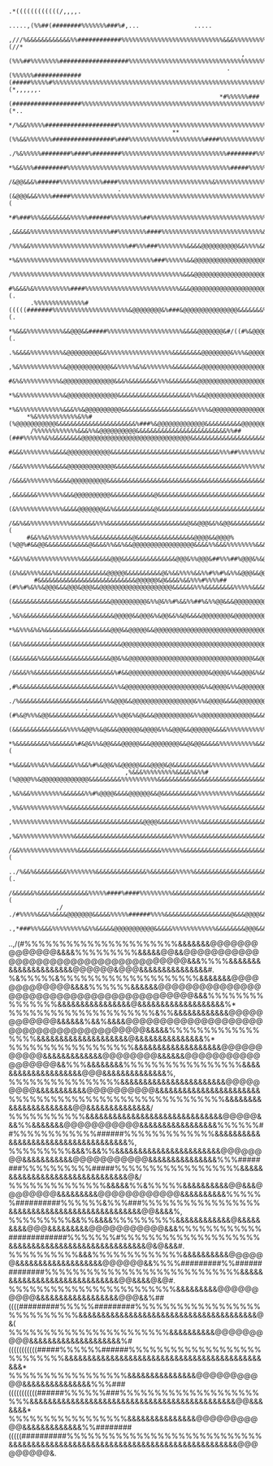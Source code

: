                                                                                                                                                                                                         
                                                                                                                                                                                                        
                                                                                              .*((((((((((((/,,,,.                                                                                      
                                                                                      .....,(%%##(########%%%%%%%###%#,...               .....                                                          
                                                                          ,///%&&&&&&&&&&&&%%############%%%%%%%%%%%%%%%%%%%%%%%%%%%%&&&%%%%%%%%%%(//*                                                  
                                                                    ,(%%%##%%%%%%%%###################%%%%%%%%%%%%%%%%%%%%%%%%%%%%%%%%%%%%%%%%%%%%%%%%%%%%#/*                                           
                                                                .(%%%%%%#############(#####%%%%%#%%%%%%%%%%%%%%%%%%%%%%%%%%%%%%%%%%%%%%%%%%%%%%%%%%%%%%%%%%%%%%%%#(*,,,,,,.                             
                                                              *#%%%%%%###(###################%%%%%%%%%%%%%%%%%%%%%%%%%%%%%%%%%%%%%%%%%%%%%%%%%%%%%%%%%%%%%%%%%%%%%%%%%%%%%%%%%%%(*..                    
                                                         */%&&%%%%%####################%%%%%%%%%%%%%%%%%%%%%%%%%%%%%%%%%%%%%%%%%%%%%%%&&&%%%%%%%%%%%%%%%%%%%%%%%%%%%%%%%%%%%%%%%%%&&&#*                 
                                                 **(%%&&%%%%%%%#################%###%%%%%%%%%%%%%%%%%%%%%####%%%%%%%%%%%%%%%%%%%%%%%%%%%%%%%%%%%%%%%%%%%%%%%%%%%%%%%%%%%%%%%%%%%%%%%&&&&%#.             
                                           ./%&%%%%%########%####%########%%%%%%%%%%%%%%%%%%%%%%%%%%%%%########%%%%%%%%%%%%%%%%%%%%%%%%%%%%%%%%%%%%%%%%%%%%%%%%%%%%%%%%%%%%%%%%%%%%%&&&&&&&/            
                                          *%&&%%%#########%%%%%%%%%%%%%%%%%%%%%%%%%%%%%%%%%%%%%%%%%%%%%#####%%%%%%%%%%%%%%%%%%%%%%%%%%%%%%%%%%%%%%%%%%%%%%%%%%%%%%%%%%%%%%%%%%%%%&&&&&&&&&&&%,          
                                       /&@@&&&%######%%%%%%%%%%%%####%%%%%%%%%%%%%%%%%%%%%%%%%%&%%%%%%%%%%%%%%%%%%%%%%%%%%%%%%%%%%%%%%%%%%%%%%%%%%%%%%%%%%%%%%%%%%%%%%%%%%%%%%&&&&&&&&&&&&&&&%/         
                                  .(&@@@&&&%%%%#####%%%%%%%%%%%%%%%%%%%%%%%%%%%%%%%%%%%%%%%%%%%%%%%%%%%%%%%%%%%%%%%%%%%%%%%%%%%%%%%%%%%%%%%%%%%%%%%%%%%%%%%%%%%%%%%%%%%%%%%&&&&&&&&&&&&&&&&&&&&(        
                       *#%###%%%&&&&&&&&%%%%%######%%%%%%%%%##%%%%%%%%%%%%%%%%%%%%%%%%%%%%%%%%%%%%%%%%%%%%%%%%%%%%%%%%%%%%%%%%%%%%%%%&&&&&%%%%%%&&&%%%%%%%%%%%%%%%%%%%%&&&&&&&&&&&&&&&&&&&&&&&&%,       
                    ,&&&&&%%%%%%%%%%%%%%%%%%%%%%##%%%%%%%%####%%%%%%%%%%%%%%%%%%%%%%%%%%%%&&&&&&%%%%%%%%%%%%%%%%%%%%%%%%%%%%%%%%%%%%&&&&&&&&&&&&&&&&&&&&&&&&&&&&&&&&&&&&&&&&&&&&&&&&&&&&&&&&&&&%,       
                  /%%%&&%%%%%%%%%%%%%%%%%%%%%%%%%%%##%%%###%%%%%%%%&&&&@@@@@@@@@@&&%%%%&&&&&&&%%%%%%%%%%%%%%%%%%%%%%%%%%%%%%%%%%%&&&&&&&&&&&&&&&&&&&&&&&&&&&&&&&&&&&&&&&&&&&&&&&&&&&&&&&&&&&&&&#,       
               *%&%%%%%%%%%%%%%%%%%%%%%%%%%%%%%%%%%%%%%###%%%%%%&&@@@@@@@@@@@@@@@@@@@&%%%%%&&%%%%%%%%%%%%%%%%%%%%%%%%%%%%%%%&&&&&&&&&&&&&&&&&&&&&&&&&&&&&&&&&&&&&&&&&&&&&&&&&&&&&&&&&&&&&&&&&&&%*       
             /%%%%%%%%%%%%%%%%%%%%%%%%%%%%%%%%%%%%%%%%%%%%%%%&&&@@@@@@@@@@@@@@@@@@@@@@@&%%%%&&%%%%%%%%%%%%%%%%%%%%%%%%%%%%&&&&&&&&&&&&&&&&&&&&&&&&&&&&&&&&&&&&&&&&&&&&&&&&&&&&&&&&&&&&&&&&&&&&&&%*      
            #%&&&%&%%%%%%%%%%####%%%%%%%%%%%%%%%%%%%%%%%%%%&&&@@@@@@@@@@@@@@@@@@@@@@@@@@&%%&&&&%%%%%%%%&&%%%%%%%%%%&&&&&&&&&&&&&&&&&&&&&&&&&&&&&&&&&&&&&&&&&&&&&&&&&&&&&&&&&&&&&&&&&&&&&&&&&&&&&&(.     
          .%%%%%%%%%%%%%%#(((((#######%%%%%%%%%%%%%%%%%%%%%&@@@@@@@@&%###&@@@@@@@@@@@@@@@&&&&&&&%%%%%%&&%&&&%&&&&&&&&&&&&&&&&&&&&&&&&&&&&&&&&&&&&&&&&&&&&&&&&&&&&&&&&&&&&&&&&&&&&&&&&&&&&&&&&&&&&(.     
        *%&&&%%%%%%%%%%&&@@@&&#####%%%%%%%%%%%%%%%%%%%%%&&&&@@@@@@@&#/((#%&@@@@@@@@@@@@@@@&&&&&%%%%&&&&&&&&&&&&&&&&&&&&&&&&&&&&&&&&&&&&&&&&&&&&&&&&&&&&&&&&&&&&&&&&&&&&&&&&&&&&&&&&&&&&&&&&&&&&&&(.     
       .%&&&&%%%%%%%%%&@@@@@@@@@&&%%%%%%%%%%%%%%%%%%&&&&&&&&@@@@@@@@&%%%&@@@@@@@@@@@@@@@@@&&&&&&&&&&&&&&&&&&&&&&&&&&&&&&&&&&&&&&&&&&&&&&&&&&&&&&&&&&&&&&&&&&&&&&&&&&&&&&&&&&&&&&&&&&&&&&&&&&&&&&%*      
       ,%&%%%%%%%%%%%%&@@@@@@@@@@@@&&%%%%%&%&%%%%%%%&&&&&&&&@@@@@@@@@@@@@@@@@@@@@@@@@@@@@&&&&&&&&&&&&&&&&&&&&&&&&&&&&&&&&&&&&&&&&&&&&&&&&&&&&&&&&&&&&&&&&&&&&&&&&&&&&&&&&&&&&&&&&&&&&&&&&&&&&&&&#.      
        #&%&%%%%%%%%%%&@@@@@@@@@@@@@@&&&%&&&&&&&&%%%&&&&&&&&@@@@@@@@@@@@@@@@@@@@@@@@@@@@&&&&&&&&&&&&&&&&&&&&&@@@@@@@&&&&&&&&&%&&&&&&&&&&&&&&&&&&&&&&&&&&&&&&&&&&&&&&&&&&&&&&&&&&&&&&&&&&&&&&&&&&#.      
        *%&%%%%%%%%%%%%&@@@@@@@@@@@@@@&&&&&&&&&&&&&&&&&&&&%%&&@@@@@@@@@@@@@@@@@@@@@@@@@&&&&&&&&&&&&&&&&&&&&@@@@@@@@@@@&&&&&&&%&&&&&&&&&&&&&&&&&&&&&&&&&&&&&&&&&&&&&&&&&&&&&&&&&&&&&&&&&&&&&&&&&&#.      
        *%&%%%%%%%%%%%%&&&%%&@@@@@@@@@@&&&&&&&&&&&&&&&&&&&&%%%%&@@@@@@@@@@@@@@@@@@@@&&&&&&&&@@@@@&&&&&&&&@@@@@@@@@@@@@&&&&&&&&&&&&&&&&&&&&&&&&&&&&&&&&&&&&&&&&&&&&&&&&&&&&&&&&&&&&&&&&&&&&&&&&&&#.      
         *%&%%%%%%%%%%%&%%#(%@@@@@@@@@@@&&&&&&&&&&&&&&&&&&&&&&%###%&@@@@@@@@@@@@@&&&&&&&&&&@@@@@@@@@@@@@@@@@@@@@@@@@@@&&&&&&&&&&&&&&&&&&&&&&&&&&&&&&&&&&&&&&&&&&&&&&&&&&&&&&&&&&&&&&&&&&&&&&&&&&#.      
          /%%%%%%%%%%%%&&&%%&@@@@@@@@@@&&&&&&&&&&&&&&&&&&&&&&&&&%%##(###%%%%%%&%&&&&&&&&@@@@@@@@@@@@@@@@@@@@@@@@@@@@@@&&&&&&&&&&&&&&&&&&&&&&&&&&&&&&&&&&&&&&&&&&&&&&&&&&&&&&&&&&&&&&&&&&&&&&&&&&#.      
           #&&&%%%%%%%%&&&&@@@@@@@@@@@@&&&&&&&&&&&&&&&&&&&&&&&&&&&&&&%%%##%%%%%%%&&&&&@@@@@@@@@@@@@@@@@@@@@@@@@@@@@@@@@@&&&&&&&&&&&&&&&&&&&&&&&&&&&&&&&&&&&&&&&&&&&&&&&&&&&&&&&&&&&&&&&&&&&&&&&&#.      
           /&&&%%%%%%%&&&&&@@@@@@@@@@@@@&&&&&&&&&&&&&&&&&&&&&&&&&&&&&&&&&&&%%%%%%&&&&@@@@@@@@@@@@@@@@@@@@@@@@@@@@@@@@@@@@@&&&&&&&&&&&&&&&&&&&&&&&&&&&&&&&&&&&&&&&&&&&&&&&&&&&&&&&&&&&&&&&&&&&&&&/       
           /&&&&%%%%%%%%&&&&@@@@@@@@@@&&&&&&&&&&&&&&&&&&&&&&&&&&&&&&&&&&&&&&&&&&&&&&&@@@@@@@@@@@@@@@@@@@@@@@@@@@@@@@@@@@@@&&&&&&&&&&&&&&&&&&&&&&&&&&&&&&&&&&&&&&&&&&&&&&&&&&&&&&&&&&&&&&&&&&&&&%,       
          ,&&&&&&&%%%%%%%&&&@@@@@@@@@@&&&&&&&&&&&&@&&&&&&&&&&&&&&&&&&&&&&&&&&&&&&&&&&&&&&&&@@@@@@@@@@@@@&@@@@@@@@@@@@@&&&&&&&&&&&&&&&&&&&&&&&&&&&&&&&&&&&&&&&&&&&&&&&@&&&&&&&&&&&&&&&&&&&&&&&&&#.       
          (&%%%%%%%%%%%%%&&&&@@@@@@@&&%&&&&&&&&&&&@&&&&&&&&&&&&&&&&&&&&&&&&&&&&&&&&&&&&&&&&&@@@@@@@@@@@@@@@@@@@@@@@@@@&&&&&&&&&&&%%%%%%%&&&&&&&&&&&&&&&&&&&&&&&&&&&&@@@&&&&&&&&&&&&&&&&&&&&&&&%*        
         /&&%&&%%%%%%%%%%%&&&&&&&%%%&&&&&&&&&&&&&&&&&&&&&&@&&@@@&&%&@@&&&&&&&&&&&&&&&&&&&&@@&&&&%&@@@@@@@@@@@@@@@@@@@@&&&%&&&&&%%%%%%%%&&&&&&&&&&&&&&&&&&&&&&&&&&&@@@@&&&&&&@&&&&&&&&&&&&&&&&&(         
         #&&%%&%%%%%%%%%%%%&&&&&&&&&&&@&&&&&&&&&&&&&&&&@@@@&&@@@@%(%@@%#&&@@&&&&&&&&&&&&@&&&&%%&&%&&@@@@@@@@@@@@@@@@@&&&&%%&&&%%%%%%%%&&&&&&&&&&&&&&&&&&&&&&&&&&&&@@@&&&&&&&&&&&&&&&&&&&&&&&&%,         
         *&&%%&%%%%%%%%%%%%%%&&&&&&&&@@@&&&&&&&&&&&&&&&@@@&%%@@@&##%%%##%@@@&%&@@&&@@&&&@&%%&&%%@@&@@@@@@@@@@@@@@@@&&&&&%%&&&&%%%%%%%%%&&&&&&&&&&&&&&&&&&&&&&&&&&@@@@&&&&&&&&&&&&&&&&&&&&&&&&*          
          (&%&&%%%%&&&%&&&&&&&&&&&&&&@@@@@&&&&&&&&&&@&%&&%%%%&&%%#%%#%&%%&@@@&&@@&&&@@&%&@&&&&@@@@@@@@@&&@@@@@@@@&&&%%%&&&&&&&&%%%%%%&&&&&&&&&&&&&&&&&&&&&&@&&&&&@@@&&&&&&&&&&&&&&&&&&&&&@@@%.          
           #&&&&&&&&&&&&&&&&&&&&&&&&&&&@@@@@@&@&&&&%&&%%%#%%%%##(#%%#%&%%&@@@&&&@@@&@@@&&@@@@@@@@@@@@@@@@@@@@&&&&&&%%%&&&&&&&&%%%%%&&&&&&&&&&&&&&&&&&&&&&&&&&&&&&@@@@&&&&@&&&&&&&&&&&&&&&&&&,           
            (&&&&&&&&&&&&&&&&&&&&&&&&&&&@@@@@@@@@@&%%@&%%#%&&%%##%&%%@@&&&@@@@@@@@@@@@@@@@@@@@@@@@@&&&@&&&&&&&&&%%%%%%&&%%%%%%%%%%%&&&&&&&&&&&&&&&&&&&@@&&&&&&&@&@@@&&&@@@&&&&&&&&&&&&&&&&%.            
            ,%&%&&&&&&&&&&&&&&&&&&&&&&&&&@@@@@&&@@@&%&@@&&%&@&&&&@@@@@@@@&@@@@@@@@@@@@@@@@@&@@@@@&&&&&&&&&&%%%%%%%%%%%%%%%%%%&&&&&&&&&&&&&&&&&&&&@@@&&&&&&&&&@@@&@@@@@@@&&&&&&&&&&&&&&&&&*              
              *%&%%%&%&%&&&&&&&&&&&&&&&&&&@@@&&@@@@@&&@@@@@@@@@@@@@@@@@@@@@@@@@@@@@@@@@@@@@@@@@@@&@&&&&&&%%%%%%%%%%%%%%%%%%&&&&&&&&&&&&&&&&&&&&@@@@&&&&&@&&@&@&&&&&&@@@&&&&@@@&&&&&@&&&/                
               .(&&%&&&&&&&&&&&&&&&&&&&&&&&&&&&@@@@@@@@@@@@@@@@@@@@@@@@@@@@@@@@@@@@@@@@@&&&@@@@@@&&&&&&%%%%%%%%%%%%%%%%%%%%%&&&&&&&&&&&&&&&&@@@@@@@@@@@@@@@@@@&&&&&&&&&&&&&&&&&&&&&&&/                  
                 (&&&&&&&%&&&&&&&&&&&&&&&&&&&@@&%&@@@@@@@@@@@@@@@@@@@@@@@@@@@@@@@@@@&&@@@@@&@@@@@@&&&&%%%%%%%%%%%%%%%%%%%&&&&&&&&&&&&&&&&&&@@@@@@@@@@@@@@@@&&&&&&&&&&&&@&&&&&&&&&&&%*                   
                  /&&&&%%&&&&&&&&&&&&&&&&&&&&&&%#&&@@@@@@@@@@@@@@@@@@@@@@&@@@@&%&&@@@&%&&@@@@@@@&&&&&%%%#####%%%%%%%&&&&&&&&&&&&&&&&&&&&&&@@@@@@@@@@@@@@@@@&&&&&&&&&&&&&&&&&&&&&&&%.                    
                    ,#%&&&&&&&&&&&&&&&&&&&&&&&&&&%%&@@@@@@@@@@@@@@@@@@@@@&%&@@@@&%%&@@@@@@@@@@@@@&&&%%%%%%%%%%%%%&&&&&&&&&&&&&&&&&&&&&&&&&&@@@@@@@@@@@@@@@@&&&&&&&&&&&&&&&&&&&&&&,                      
                       ./%&&&&&&&&&&&&&&&&&&&&&&&%%&@@@&&@@@@@@@@@@@@@@@@@&%%&@@@@&&&&@@@@@@@@@&&&&%%%%%%%%%%%%%%&&&&&&&&&&&&&&&&&&&&&&&&@@@@@@@@@@@@@@@@@@&&&&&&&&&&&&&&&&&&&&%.                       
                         .(#%&@%%%&@@&&&&&&&&&&&&&&&&&&%%@@&%&@&&&@@@@@@@@@@&%%@@@@@@@@@@@@@@&&&&&%%%%%%%%%%%%%%&&&&&&&&&&&&&&&&&&&&&&&&&&@@@@@@@@@@@@@@@@@&&&&&&&&&&&&&&&&&&&#.                        
                                    (&&&&&&&&&&&&&&&%%%%&@@%%&@&&&@@@@@@&@@@@&%%&@@@&&@@@@@@&&&&%%%%%%%%%%%&&&&&&&&&&&&&&&&&&&&&&&&&&&&&&&@&&@@@@@@@@@@@@@@&&&&&&&&&&&&&&&&&&#.                         
                                    *%&&&&&&&&&%&&&&&&%#&@&%%&@@&&&@@@@@&&&@@@@@@@@&&@&@@&&&&&%%%%%%%%%%&&&&&&&&&&&&&&&&&&&&&&&&&&&&&&&&&&&&&@@@@@@@@@@@@@@&&&&&&&&&&&&&&&&&(                           
                                    *%&&&&%%%&%%&&&&&&%%&&%#%&@@&%&@@@@@&&&@@@@&@&&&&&&&&&&&%%%%%%%%%%%&&&&&&&&&&&&&&&&&&&&&&&&&&&&&&&&&&&&&&@@@@@@@@@@@@@&&&&&&&&&&&&&&&&&/                            
                                    ,%&&&%%%%%%%%%&&&&%&%%#(%@@@@%%&@@@@@@@@@@@@@&&&&&&&&&%%%%%%%%%%&&&&&&&&&&&&&&&&&&&&&&&&&&&&&&&&&&&&&@@&&@@@@@@@@@@@&&&&&&&&&&&&&&&&&&%.                            
                                    ,%&%&&%%%%%%%%%&&&&&&%%#%@@@@&&&&@@@@@@&&@&&&&&&&&&&%%%%%%%%%%%&&&&&&&&&&&&&&&&&&&&&&&&&&&&&&&&&&&&&&&@@@@@@@@@@@@@@&&&&&&&&&&&&&&&&&%,                             
                                    ,%%&%%%%%%%%%%%%&&&&&&&&&&&&&&&&&&&&&&&&&&&&&&&&&&%%%%%%%%%&&&&&&&&&&&&&&&&&&&&&&&&&&&@&&&&&&&&@&&&&&&@@@@@@@@@@@@@@@&&&&&&&&&&&&&&&&*                              
                                    ,%%%%%%%%%%%%%%%%&&&&&&&&&&&&&&&&&&&&@@@@&&&&&&%%%%%%&&&&&&&&&&&&&&&&&&&&&&&&&&&&&&&&&&&@@&&&@@@@&&&&&@@@@@@@@@@@@@@@@&&&&&&&&&&&&&&,                               
                                    ,%&%%%%%%%%%%%%%%%&&&&&&&&&&&&&&&&&&&&&&&&&&&%%%%%&&&&&&&&&&&&&&&&&&&&&&&&&&&&&&&&&&&&@@@@&&&&&&&&&&@@@@@@@@@@@@@@@@@@@&&&&&&&&&&&#                                 
                                    /&&%%%%%%%%%%%%%%%%&&&&&&&&&&&&&&&&&&&&&&&%%%%%%&&&&&&&&&&&&&&&&&&&&&&&&&&&&&&&&&&&&&@@@@@@@&&&&&&&&&&&@@@@@@@@@@@@@@@&&&&&&&&&&&(                                  
                                ../%&&%&&&&&&&&&%%%%%%%%&&&&&&&&&&&&&&%&&&&&&&%%%%%&&&&&&&&&&&&&&&&&&&&&&&&&&&&&&&&&&&@@@@@@@@@@@@@@@@&&&&@@@@@@@@@@@&&&@@&&&&&&&&&&(.                                  
                             /&&&&&&%&&&&&&&&&&&&&&%%%%%####%####%%%%%%%%%&&&&&&&&&&&&&&&&&&&&&&&&&&&&&&&&&&&&&&&&&&@@@&&&&@@@@@@@@@@@&&&&@&@@@@@@@@@&&&&&&&&&&&&&&(                                    
                 ,/     ./#%%%%%&&&%&&&&@@@@@@@&&&&&%%%%%######%%%%&&&&&&&&&&&&&&&&&&@&&&@@@@&&&&&@@@@@@&&&&&&&&&&&&&&&&&&&@&&@@@@@@@@@&&&@@@@@@@&&&&&&&&&&&&&&&&&#,                                    
        .,*###%%%&&&%%%%%%%%%&%%&&&&&@@@@@@@@@@@&&&&&%%%%%%%%%%%%&&&&&&&&@@@&&&&@@@@@@@@@@@@@@@@@@@@@@@@@@@@&&&&&&&&&&&&&&&&&&&&&&&&&&@@@@@@@@@@&@&&&&&&&&&&&&&&&%*                                     
..,/(#%%%%%%%%%%%%%%%%%%%%%%&&&&&&&@@@@@@@@@@@@@@&&&&%%%%%%%%%&&&&&@@&&@@@@@@@@@@@@@@@@@@@@@@@@@@@@@@@@@@@@@&&&%%%%&&&&&&&&&&&&&&&&&&&&&@@@@@@&@@@&&&&&&&&&&&&&&&#.                                     
%&%%%%%&%%%%%%%%%%%%%%%%%%%%&&&&&&&@@@@@@@@@@@@@&&&&%%%%%%&&&&&&@@@@@@@@@@@@@@@@@@@@@@@@@@@@@@@@@@@@@@@@@@&&&%%%%%%%%%%%%%%%&&&&&&&&&&&&&&&&@&&&&&&&&&&&&&&&&&&&%*                                      
%%%%%%%%%%%%%%%%%%%%%&%%&&&&&&&&&&&&@@@@@@@@@@@@&&&&&&%&&%&&&&@@@@@@@@@@@@@@@@@@@@@@@@@@@@@@@@@@@@@@@@&&&&&%%%%%%%%%%%%%%%%%&&&&&&&&&&&&&&&&&&&&@&&&&&&&&&&&&&&&%*                                      
%%%%%%%%%%%%%%%%%%&&&&&&&&&&&&&&&&&&&@@@@@@@@@@@&&&&&&&&&&&&&@@@@@@@@&&&&&&@@@@@@@@@@@@@@@@@@&&%%%&&&&&&&&%%%%%%%%%%%%%%%%%&&&&&&&&&&&&&&&&&&&&@@@&&&&&&&&&&&&&&%,                                      
%%%%%%%%%%%%%%%%&&&&&&&&&&&&&&&&&&&&&&&@@@@@@@@@&&&&&&&&&&&@@@@@@@@@@&&&&&&&&&&&&&&&&&&&&&&&%%%%%%%%%%%%%%%%%%%%%%%%%%%%%%%&&&&&&&&&&&&&&&&&&&&&&@@&&&&&&&&&&&&&&/                                      
%%%%%%%%%%%&&&&&&&&&&&&&&&&&&&&&&&&&&&&&&@@@@@&&&%%&&&&&&&@@@@@@@@@@@&&&&&&&&&&&&&&&&&%%%%%%##%%%%%%%%%%%%######%%%%%%%%%%%%%&&&&&&&&&&&&&&&&&&&&&&&&&&&&&&&&&&&&%,                                     
%%%%%%%%%&&&%&&%%&&&&&&&&&&&&&&&&&&&&&&&@@@@@@@@&&&&&&&&&&&@@@@@@@@@@@&&&&&&&&&&&&&&&%%%########%%%%%%%%%%#####%%%%%%%%%%%%%%%%%%&&&&&&&&&&&&&&&&&&&&&&&&&&&&&&&@&/                                     
%%%%%%%%%%%%%%&&&&&%%&%%%%%&&&&&&&&&&@@&&&@@@@@@@@&&&&&&&&&@@@@@@@@@@@@&&&&&&&&&&%%%%%%##########%%%%%%&%%%###%%%%%%%%%%%%%%%%%&&&&&&&&&&&&&&&&&&&&&&&&&&&&&@@&&&&%,                                    
%%%%%%%%%&&%%&&&&%%%%%%%%%&&&&&&&&&&&&@&&&&&&&&&@@@&&&&&&&&&@@@@@@@@@@@&&&%%%%%%%%%%%%#############%%%%%%%#%%%%%%%%%%%%%%%%%%%%&&&&&&&&&&&&&&&&&&&&&&&&&&&&&&@&@&&&#.                                   
%%%%%%%%%%&&&%%%%%%%%%%%%%&&&&&&&&&&@@@@@@&&&&&&&&&&&&&&&&&&&@@@@@@&&%%%%#########%%##############%%%%%%%%%%%%%%%%%%%%%%%%%%%%&&&&&&&&&&&&&&&&&&&&&&&&&&&&&@@&&&&@&@#.                                  
%%%%%%%%%%%%%%%%%%%%%%%%&&&&&&&&&@@@@@@@@@@&&&&&&&&&&&&&&&&&&@@@&&%##((((#########%%%%%#########%%%%%%%%%%%%%%%%%%%%%%%%%%%%&&&&&&&&&&&&&&&&&&&&&&&&&&&&&&&&&&&&&&&@&(                                  
%%%%%%%%%%%%%%%%%%%%%%%&&&&&&&&&&@@@@@@@@@@&&&&&&&&&&&&&&&&&&&&%#(((((((((((#####%%%%%%######%%%%%%%%%%%%%%%%%%%%%%%%%%%&&&&&&&&&&&&&&&&&&&&&&&&&&&&&&&&&&&&&&&&&&&&&&*                                 
%%%%%%%%%%%%%%%%%&&&&&&&&&&&&&&&@@@@@@@@@@@&&&&&&&&&&&&&&&%%%###(((((((((((######%%%%%%###%%%%%%%%%%%%%%%%%%%%%%%&&&&&&&&&&&&&&&&&&&&&&&&&&&&&&&&&&&&&&&&&&&&&@@&&&&&&&*                                
%%%%%%%%%%%%%%%%%&&&&&&&&&&&&&&&@@@@@@@@@@@&&&&&&&&&&&&&%%########(((((##########%%%%%%%%%%%%%%%%%%%%%%%%%%%%&&&&&&&&&&&&&&&&&&&&&&&&&&&&&&&&&&&&&&&&&&&&&&&&&&@@@@@@@@@&.                              

